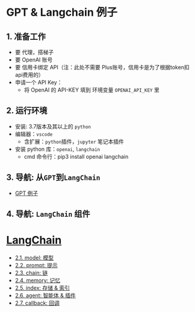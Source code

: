 # GPT & Langchain 例子

## 1. 准备工作

+ 要 代理，搭梯子
+ 要 OpenAI 账号
+ 要 信用卡绑定 API（注：此处不需要 Plus账号，信用卡是为了根据token扣api费用的）
+ 申请一个 API Key：
    - 将 OpenAI 的 API-KEY 填到 环境变量 `OPENAI_API_KEY` 里

## 2. 运行环境

+ 安装: 3.7版本及其以上的 `python` 
+ 编辑器：`vscode`
    - 含扩展：`python`插件，`jupyter` 笔记本插件
+ 安装 python 库：`openai`, `langchain`
    - cmd 命令行：pip3 install openai langchain

## 3. 导航: 从`GPT`到`LangChain`

+ [GPT 例子](./src/share/01_chagpt.ipynb)

## 4. 导航: `LangChain` 组件

# [LangChain](https://python.langchain.com/en/latest/)

+ [2.1. model: 模型](./src/components/01_model.ipynb)
+ [2.2. prompt: 提示](./src/components/02_prompt.ipynb)
+ [2.3. chain: 链](./src/components/03_chain.ipynb)
+ [2.4. memory: 记忆](./src/components/04_memory.ipynb)
+ [2.5. index: 存储 & 索引](./src/components/05_indexes.ipynb)
+ [2.6. agent: 智能体 & 插件](./src/components/06_agent.ipynb)
+ [2.7. callback: 回调](./src/components/07_callback.ipynb)